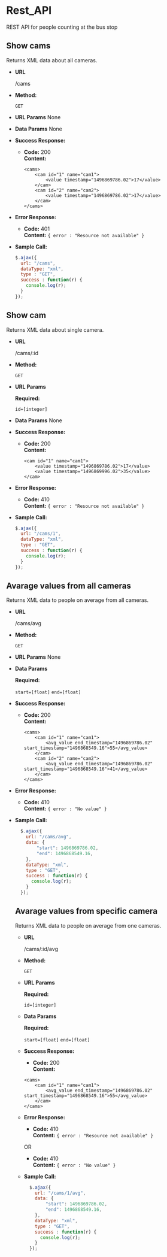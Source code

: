 # Rest_API
REST API for people counting at the bus stop

**Show cams**
----
  Returns XML data about all cameras.

* **URL**

  /cams

* **Method:**

  `GET`
  
*  **URL Params**
      None

* **Data Params**
  None

* **Success Response:**

  * **Code:** 200 <br />
    **Content:** 
    ``` 
    <cams>
        <cam id="1" name="cam1">
            <value timestamp="1496869786.02">17</value>
        </cam>
        <cam id="2" name="cam2">
            <value timestamp="1496869786.02">17</value>
        </cam>
    </cams>
    ```
* **Error Response:**

  * **Code:** 401 <br />
    **Content:** `{ error : "Resource not available" }`

  <!--OR-->

  <!--* **Code:** 401 UNAUTHORIZED <br />-->
    <!--**Content:** `{ error : "You are unauthorized to make this request." }`-->

* **Sample Call:**

    ```javascript
    $.ajax({
      url: "/cams",
      dataType: "xml",
      type : "GET",
      success : function(r) {
        console.log(r);
      }
    });
    ```

**Show cam**
----
  Returns XML data about single camera.

* **URL**

  /cams/:id

* **Method:**

  `GET`
  
*  **URL Params**
   
   **Required:**
 
   `id=[integer]`

* **Data Params**
  None

* **Success Response:**

  * **Code:** 200 <br />
    **Content:**
    ```
    <cam id="1" name="cam1">
        <value timestamp="1496869786.02">17</value>
        <value timestamp="1496869996.02">35</value>
    </cam>
     ```
* **Error Response:**

  * **Code:** 410 <br />
    **Content:** `{ error : "Resource not available" }`

  <!--OR-->

  <!--* **Code:** 401 UNAUTHORIZED <br />-->
    <!--**Content:** `{ error : "You are unauthorized to make this request." }`-->

* **Sample Call:**

    ```javascript
    $.ajax({
      url: "/cams/1",
      dataType: "xml",
      type : "GET",
      success : function(r) {
        console.log(r);
      }
    });
    ```

**Avarage values from all cameras**
----
  Returns XML data to people on average from all cameras.

* **URL**

  /cams/avg

* **Method:**

  `GET`
  
*  **URL Params**
   None
   <!--**Required:**-->
 
   <!--`id=[integer]`-->

* **Data Params**

  **Required:**
   
     `start=[float]`
     `end=[float]`

* **Success Response:**

  * **Code:** 200 <br />
    **Content:**
    ```
    <cams>
        <cam id="1" name="cam1">
            <avg_value end_timestamp="1496869786.02" start_timestamp="1496868549.16">55</avg_value>
        </cam>
        <cam id="2" name="cam2">
            <avg_value end_timestamp="1496869786.02" start_timestamp="1496868549.16">41</avg_value>
        </cam>
    </cams>
    ```
* **Error Response:**

  * **Code:** 410 <br />
    **Content:** `{ error : "No value" }`

  <!--OR-->

  <!--* **Code:** 401 UNAUTHORIZED <br />-->
    <!--**Content:** `{ error : "You are unauthorized to make this request." }`-->

* **Sample Call:**
    ```javascript
      $.ajax({
        url: "/cams/avg",
        data: { 
            "start": 1496869786.02, 
            "end": 1496868549.16, 
        },
        dataType: "xml",
        type : "GET",
        success : function(r) {
          console.log(r);
        }
      });
    ```
  
  **Avarage values from specific camera**
  ----
    Returns XML data to people on average from one cameras.
  
  * **URL**
  
    /cams/:id/avg
  
  * **Method:**
  
    `GET`
    
  *  **URL Params**
     
     **Required:**
   
     `id=[integer]`
  
  * **Data Params**
  
    **Required:**
     
       `start=[float]`
       `end=[float]`
  
  * **Success Response:**
  
    * **Code:** 200 <br />
      **Content:**
    ```
    <cams>
        <cam id="1" name="cam1">
            <avg_value end_timestamp="1496869786.02" start_timestamp="1496868549.16">55</avg_value>
        </cam>
    </cams>
    ```
  * **Error Response:**
  
    * **Code:** 410 <br />
      **Content:** `{ error : "Resource not available" }`
  
    OR
  
    * **Code:** 410 <br />
      **Content:** `{ error : "No value" }`
  
  * **Sample Call:**
  
    ```javascript
      $.ajax({
        url: "/cams/1/avg",
        data: { 
            "start": 1496869786.02, 
            "end": 1496868549.16, 
        },
        dataType: "xml",
        type : "GET",
        success : function(r) {
          console.log(r);
        }
      });
    ```
